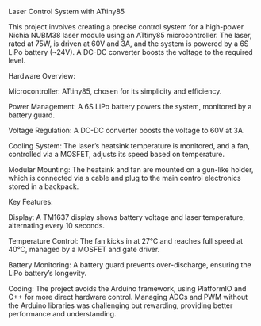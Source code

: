 Laser Control System with ATtiny85

This project involves creating a precise control system for a high-power Nichia NUBM38 laser module using an ATtiny85 microcontroller. The laser, rated at 75W, is driven at 60V and 3A, and the system is powered by a 6S LiPo battery (~24V). A DC-DC converter boosts the voltage to the required level.


Hardware Overview:

Microcontroller: ATtiny85, chosen for its simplicity and efficiency.

Power Management: A 6S LiPo battery powers the system, monitored by a battery guard.

Voltage Regulation: A DC-DC converter boosts the voltage to 60V at 3A.

Cooling System: The laser’s heatsink temperature is monitored, and a fan, controlled via a MOSFET, adjusts its speed based on temperature.

Modular Mounting: The heatsink and fan are mounted on a gun-like holder, which is connected via a cable and plug to the main control electronics stored in a backpack.


Key Features:

Display: A TM1637 display shows battery voltage and laser temperature, alternating every 10 seconds.

Temperature Control: The fan kicks in at 27°C and reaches full speed at 40°C, managed by a MOSFET and gate driver.

Battery Monitoring: A battery guard prevents over-discharge, ensuring the LiPo battery’s longevity.

Coding: The project avoids the Arduino framework, using PlatformIO and C++ for more direct hardware control. Managing ADCs and PWM without the Arduino libraries was challenging but rewarding, providing better performance and understanding.
